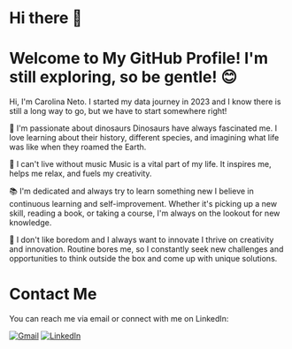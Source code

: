 # Hi there 👋

# Welcome to My GitHub Profile! I'm still exploring, so be gentle! 😊

Hi, I'm Carolina Neto. I started my data journey in 2023 and I know there is still a long way to go, but we have to start somewhere right!

🦖 I'm passionate about dinosaurs
Dinosaurs have always fascinated me. I love learning about their history, different species, and imagining what life was like when they roamed the Earth.

🎵 I can't live without music
Music is a vital part of my life. It inspires me, helps me relax, and fuels my creativity.

📚 I'm dedicated and always try to learn something new
I believe in continuous learning and self-improvement. Whether it's picking up a new skill, reading a book, or taking a course, I'm always on the lookout for new knowledge.

🚀 I don't like boredom and I always want to innovate
I thrive on creativity and innovation. Routine bores me, so I constantly seek new challenges and opportunities to think outside the box and come up with unique solutions.

# Contact Me

You can reach me via email or connect with me on LinkedIn:

[![Gmail](https://img.icons8.com/color/48/000000/gmail--v1.png)](mailto:4b.redd@gmail.com) 
[![LinkedIn](https://img.icons8.com/color/48/000000/linkedin.png)](https://www.linkedin.com/in/carolinavieiraneto)
